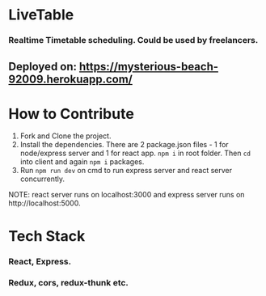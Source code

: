 # LiveTable

### Realtime Timetable scheduling. Could be used by freelancers.
## Deployed on: https://mysterious-beach-92009.herokuapp.com/

# How to Contribute

  1. Fork and Clone the project.
  2. Install the dependencies. There are 2 package.json files - 1 for node/express server and 1 for react app. 
    ```npm i``` in root folder. Then ```cd``` into client and again ```npm i``` packages.
  3. Run ```npm run dev``` on cmd to run express server and react server concurrently.
  
  NOTE: react server runs on localhost:3000 and express server runs on http://localhost:5000.
  
# Tech Stack

### React, Express.
### Redux, cors, redux-thunk etc.
